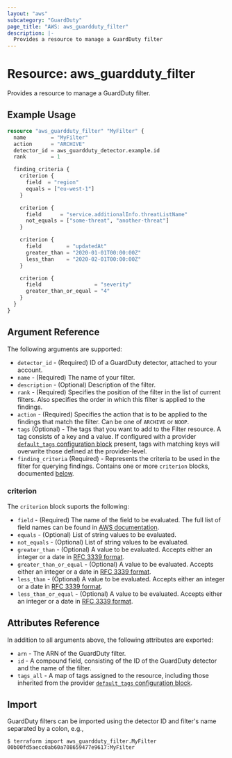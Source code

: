 ```yaml
---
layout: "aws"
subcategory: "GuardDuty"
page_title: "AWS: aws_guardduty_filter"
description: |-
  Provides a resource to manage a GuardDuty filter
---
```


# Resource: aws_guardduty_filter

Provides a resource to manage a GuardDuty filter.

## Example Usage

```terraform
resource "aws_guardduty_filter" "MyFilter" {
  name        = "MyFilter"
  action      = "ARCHIVE"
  detector_id = aws_guardduty_detector.example.id
  rank        = 1

  finding_criteria {
    criterion {
      field  = "region"
      equals = ["eu-west-1"]
    }

    criterion {
      field      = "service.additionalInfo.threatListName"
      not_equals = ["some-threat", "another-threat"]
    }

    criterion {
      field        = "updatedAt"
      greater_than = "2020-01-01T00:00:00Z"
      less_than    = "2020-02-01T00:00:00Z"
    }

    criterion {
      field                 = "severity"
      greater_than_or_equal = "4"
    }
  }
}
```

## Argument Reference

The following arguments are supported:

* `detector_id` - (Required) ID of a GuardDuty detector, attached to your account.
* `name` - (Required) The name of your filter.
* `description` - (Optional) Description of the filter.
* `rank` - (Required) Specifies the position of the filter in the list of current filters. Also specifies the order in which this filter is applied to the findings.
* `action` - (Required) Specifies the action that is to be applied to the findings that match the filter. Can be one of `ARCHIVE` or `NOOP`.
* `tags` (Optional) - The tags that you want to add to the Filter resource. A tag consists of a key and a value. If configured with a provider [`default_tags` configuration block](/docs/providers/aws/index.html#default_tags-configuration-block) present, tags with matching keys will overwrite those defined at the provider-level.
* `finding_criteria` (Required) - Represents the criteria to be used in the filter for querying findings. Contains one or more `criterion` blocks, documented [below](#criterion).

### criterion

The `criterion` block suports the following:

* `field` - (Required) The name of the field to be evaluated. The full list of field names can be found in [AWS documentation](https://docs.aws.amazon.com/guardduty/latest/ug/guardduty_filter-findings.html#filter_criteria).
* `equals` - (Optional) List of string values to be evaluated.
* `not_equals` - (Optional) List of string values to be evaluated.
* `greater_than` - (Optional) A value to be evaluated. Accepts either an integer or a date in [RFC 3339 format](https://tools.ietf.org/html/rfc3339#section-5.8).
* `greater_than_or_equal` - (Optional) A value to be evaluated. Accepts either an integer or a date in [RFC 3339 format](https://tools.ietf.org/html/rfc3339#section-5.8).
* `less_than` - (Optional) A value to be evaluated. Accepts either an integer or a date in [RFC 3339 format](https://tools.ietf.org/html/rfc3339#section-5.8).
* `less_than_or_equal` - (Optional) A value to be evaluated. Accepts either an integer or a date in [RFC 3339 format](https://tools.ietf.org/html/rfc3339#section-5.8).

## Attributes Reference

In addition to all arguments above, the following attributes are exported:

* `arn` - The ARN of the GuardDuty filter.
* `id` - A compound field, consisting of the ID of the GuardDuty detector and the name of the filter.
* `tags_all` - A map of tags assigned to the resource, including those inherited from the provider [`default_tags` configuration block](/docs/providers/aws/index.html#default_tags-configuration-block).

## Import

GuardDuty filters can be imported using the detector ID and filter's name separated by a colon, e.g.,

```
$ terraform import aws_guardduty_filter.MyFilter 00b00fd5aecc0ab60a708659477e9617:MyFilter
```
